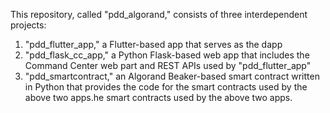 This repository, called "pdd_algorand," consists of three interdependent projects:
1. "pdd_flutter_app," a Flutter-based app that serves as the dapp
2. "pdd_flask_cc_app," a Python Flask-based web app that includes the Command Center web part and REST APIs used by "pdd_flutter_app"
3. "pdd_smartcontract," an Algorand Beaker-based smart contract written in Python that provides the code for the smart contracts used by the above two apps.he smart contracts used by the above two apps.
